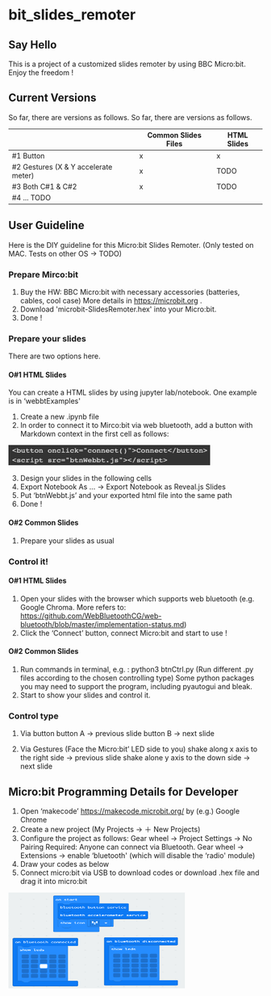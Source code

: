 # bit_slides_remoter
## Say Hello
This is a project of a customized slides remoter by using BBC Micro:bit. Enjoy the freedom !
## Current Versions
So far, there are versions as follows.
So far, there are versions as follows.

|   | Common Slides Files | HTML Slides |
| - | ------------------- | ----------- |
|#1 Button| x | x |
|#2 Gestures (X & Y accelerate meter)| x | TODO|
|#3 Both C#1 & C#2| x | TODO |
|#4 ... TODO|  |  |

## User Guideline 
Here is the DIY guideline for this Micro:bit Slides Remoter.
(Only tested on MAC. 
Tests on other OS -> TODO)

### Prepare Mirco:bit
1) Buy the HW:
BBC Micro:bit with necessary accessories (batteries, cables, cool case)
More details in https://microbit.org .
2) Download 'microbit-SlidesRemoter.hex' into your Micro:bit.
3) Done !

### Prepare your slides
There are two options here.
#### O#1 HTML Slides
You can create a HTML slides by using jupyter lab/notebook. One example is in ‘webbtExamples'
1) Create a new .ipynb file
2) In order to connect it to Mirco:bit via web bluetooth, add a button with Markdown context in the first cell  as follows:

<img src="/fig/cell_code.png" width="400" height="40" alt="cell code"/>

3) Design your slides in the following cells
4) Export Notebook As … -> Export Notebook as Reveal.js Slides
5) Put ‘btnWebbt.js’ and your exported html file into the same path
6) Done !
#### O#2 Common Slides
1) Prepare your slides as usual

### Control it!
#### O#1 HTML Slides
1) Open your slides with the browser which supports web bluetooth (e.g. Google Chroma. More refers to: https://github.com/WebBluetoothCG/web-bluetooth/blob/master/implementation-status.md)
2) Click the ‘Connect’ button, connect Micro:bit and start to use !

#### O#2 Common Slides
1) Run commands in terminal, e.g. :
python3 btnCtrl.py
(Run different .py files according to the chosen controlling type)
Some python packages you may need to support the program, including pyautogui and bleak.
2) Start to show your slides and control it.

### Control type
1) Via button
button A -> previous slide
button B -> next slide

2) Via Gestures
(Face the Micro:bit’ LED side to you)
shake along x axis to the right side -> previous slide
shake alone y axis to the down side -> next slide

## Micro:bit Programming Details for Developer
1) Open ‘makecode’ https://makecode.microbit.org/ by (e.g.) Google Chrome
2) Create a new project (My Projects -> ＋ New Projects)
3) Configure the project as follows:
Gear wheel -> Project Settings -> No Pairing Required: Anyone can connect via Bluetooth.
Gear wheel -> Extensions -> enable ‘bluetooth' (which will disable the ‘radio' module)
4) Draw your codes as below
5) Connect micro:bit via USB to download codes or download .hex file and drag it into micro:bit

<img src="/fig/nbit_code.png" width="350" height="190" alt="cell code"/>

